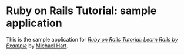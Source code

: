 # Ruby on Rails Tutorial: sample application

This is the sample application for
[*Ruby on Rails Tutorial: Learn Rails by Example*](http://railstutorial.org/)
by [Michael Hart](http://michalehartl.com/).
